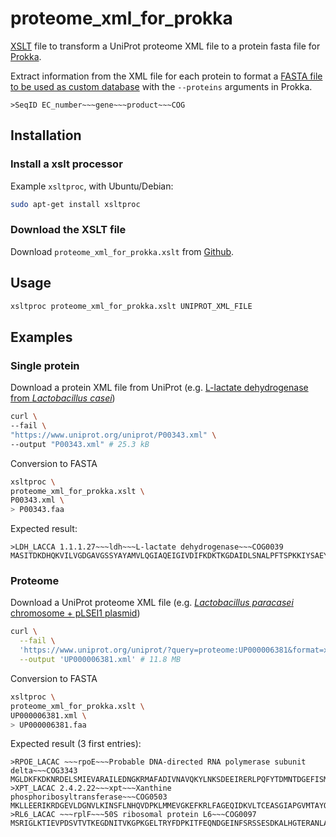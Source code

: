 # proteome_xml_for_prokka

[XSLT](https://en.wikipedia.org/wiki/XSLT) file to transform a UniProt proteome XML file to a protein fasta file for [Prokka](https://github.com/tseemann/prokka).

Extract information from the XML file for each protein to format a [FASTA file to be used as custom database](https://github.com/tseemann/prokka#fasta-database-format) with the `--proteins` arguments in Prokka.

```
>SeqID EC_number~~~gene~~~product~~~COG
```

## Installation

### Install a xslt processor

Example `xsltproc`, with Ubuntu/Debian:

```sh
sudo apt-get install xsltproc
```

### Download the XSLT file

Download `proteome_xml_for_prokka.xslt` from [Github](https://github.com/jeanmanguy/proteome_xml_for_prokka).

## Usage

```sh
xsltproc proteome_xml_for_prokka.xslt UNIPROT_XML_FILE
```

## Examples

### Single protein

Download a protein XML file from UniProt (e.g. [L-lactate dehydrogenase from _Lactobacillus casei_](https://www.uniprot.org/uniprot/P00343))

```sh
curl \
--fail \
"https://www.uniprot.org/uniprot/P00343.xml" \
--output "P00343.xml" # 25.3 kB
```

Conversion to FASTA

```sh
xsltproc \
proteome_xml_for_prokka.xslt \
P00343.xml \
> P00343.faa
```

Expected result:

```
>LDH_LACCA 1.1.1.27~~~ldh~~~L-lactate dehydrogenase~~~COG0039
MASITDKDHQKVILVGDGAVGSSYAYAMVLQGIAQEIGIVDIFKDKTKGDAIDLSNALPFTSPKKIYSAEYSDAKDADLVVITAGAPQKPGETRLDLVNKNLKILKSIVDPIVDSGFNGIFLVAANPVDILTYATWKLSGFPKNRVVGSGTSLDTARFRQSIAEMVNVDARSVHAYIMGEHGDTEFPVWSHANIGGVTIAEWVKAHPEIKEDKLVKMFEDVRDAAYEIIKLKGATFYGIATALARISKAILNDENAVLPLSVYMDGQYGLNDIYIGTPAVINRNGIQNILEIPLTDHEEESMQKSASQLKKVLTDAFAKNDIETRQ
```

### Proteome

Download a UniProt proteome XML file (e.g. [_Lactobacillus paracasei_ chromosome + pLSEI1 plasmid](https://www.uniprot.org/proteomes/UP000006381))

```sh
curl \
  --fail \
  'https://www.uniprot.org/uniprot/?query=proteome:UP000006381&format=xml' \
  --output 'UP000006381.xml' # 11.8 MB
```

Conversion to FASTA

```sh
xsltproc \
proteome_xml_for_prokka.xslt \
UP000006381.xml \
> UP000006381.faa
```

Expected result (3 first entries):

```
>RPOE_LACAC ~~~rpoE~~~Probable DNA-directed RNA polymerase subunit delta~~~COG3343
MGLDKFKDKNRDELSMIEVARAILEDNGKRMAFADIVNAVQKYLNKSDEEIRERLPQFYTDMNTDGEFISMGENVWALRSWFPYESVDEEVNHPEDEEEDDSRKHHKKVNAFLASATGDDDIIDYDNDDPEDDDLDAATDDSDDDYSDDDSDYDEDNDDADDVLPDGIEGQLSQLNDEDDDEDD
>XPT_LACAC 2.4.2.22~~~xpt~~~Xanthine phosphoribosyltransferase~~~COG0503
MKLLEERIKRDGEVLDGNVLKINSFLNHQVDPKLMMEVGKEFKRLFAGEQIDKVLTCEASGIAPGVMTAYQLGVPMVFARKKKPSTLNDAVYWADVFSYTKKVNSKICVEEKFLHEGENILIIDDFVAHGEAVKGMVNIAKQAHCNIVGVGAVVAKTFQGGSDWVKDEGLRFESLASIASFKDGQVHFEGEE
>RL6_LACAC ~~~rplF~~~50S ribosomal protein L6~~~COG0097
MSRIGLKTIEVPDSVTVTKEGDNITVKGPKGELTRYFDPKITFEQNDGEINFSRSSESDKALHGTERANLASMIEGVLNGYKKTLKLIGVGYRAQAQGNKITLNVGYSHPVVLTAPEGVSVKATSATDVEVEGVSKQDVGQFAAEIRAVRPPEPYKGKGIRYVDEYVRRKEGKTGK
```
